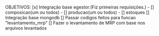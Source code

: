 OBJETIVOS:
    [x] Integração base egestor.(Fiz primeiras requisições.)
        - [] composicao(um ou todos)
        - [] producao(um ou todos)
        - [] estoques
    [] Integração base mongodb
    [] Passar codigos feitos para funcao "levantamento_mrp"
    [] Fazer o levantamento de MRP com base nos arquivos levantados
